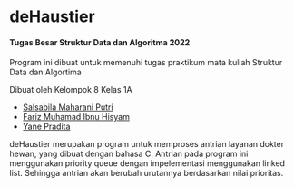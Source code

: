 # deHaustier

<h4>Tugas Besar Struktur Data dan Algoritma 2022</h4>
<p>Program ini dibuat untuk memenuhi tugas praktikum mata kuliah Struktur Data dan Algortima</p>
<p>Dibuat oleh Kelompok 8 Kelas 1A</p>
<ul>
  <li><a href="https://github.com/salsabilamp3" target="blank">Salsabila Maharani Putri</a></li>
  <li><a href="https://github.com/farizibnu" target="blank">Fariz Muhamad Ibnu Hisyam</a></li>
  <li><a href="https://github.com/yanepradita" target="blank">Yane Pradita</a></li>
</ul>
<p>deHaustier merupakan program untuk memproses antrian layanan dokter hewan, yang dibuat dengan bahasa C. Antrian pada program ini menggunakan priority queue dengan impelementasi menggunakan linked list. Sehingga antrian akan berubah urutannya berdasarkan nilai prioritas.</p>
